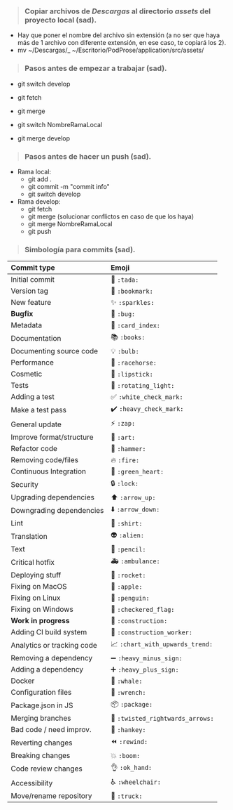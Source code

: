 > ### Copiar archivos de _Descargas_ al directorio _assets_ del proyecto local (sad).

- Hay que poner el nombre del archivo sin extensión (a no ser que haya más de 1 archivo con diferente extensión, en ese caso, te copiará los 2).
- mv ~/Descargas/_ ~/Escritorio/PodProse/application/src/assets/

> ### Pasos antes de empezar a trabajar (sad).

- git switch develop
- git fetch
- git merge

- git switch NombreRamaLocal
- git merge develop

> ### Pasos antes de hacer un push (sad).

- Rama local:
  - git add .
  - git commit -m "commit info"
  - git switch develop
- Rama develop:
  - git fetch
  - git merge (solucionar conflictos en caso de que los haya)
  - git merge NombreRamaLocal
  - git push

> ### Simbología para commits (sad).

| Commit type                | Emoji                            |
| :------------------------- | :------------------------------- |
| Initial commit             | 🎉 `:tada:`                      |
| Version tag                | 🔖 `:bookmark:`                  |
| New feature                | ✨ `:sparkles:`                  |
| **Bugfix**                 | 🐛 `:bug:`                       |
| Metadata                   | 📇 `:card_index:`                |
| Documentation              | 📚 `:books:`                     |
| Documenting source code    | 💡 `:bulb:`                      |
| Performance                | 🐎 `:racehorse:`                 |
| Cosmetic                   | 💄 `:lipstick:`                  |
| Tests                      | 🚨 `:rotating_light:`            |
| Adding a test              | ✅ `:white_check_mark:`          |
| Make a test pass           | ✔️  `:heavy_check_mark:`          |
| General update             | ⚡  `:zap:`                       |
| Improve format/structure   | 🎨 `:art:`                       |
| Refactor code              | 🔨 `:hammer:`                    |
| Removing code/files        | 🔥 `:fire:`                      |
| Continuous Integration     | 💚 `:green_heart:`               |
| Security                   | 🔒 `:lock:`                      |
| Upgrading dependencies     | ⬆️  `:arrow_up:`                  |
| Downgrading dependencies   | ⬇️  `:arrow_down:`                |
| Lint                       | 👕 `:shirt:`                     |
| Translation                | 👽 `:alien:`                     |
| Text                       | 📝 `:pencil:`                    |
| Critical hotfix            | 🚑 `:ambulance:`                 |
| Deploying stuff            | 🚀 `:rocket:`                    |
| Fixing on MacOS            | 🍎 `:apple:`                     |
| Fixing on Linux            | 🐧 `:penguin:`                   |
| Fixing on Windows          | 🏁 `:checkered_flag:`            |
| **Work in progress**       | 🚧 `:construction:`              |
| Adding CI build system     | 👷 `:construction_worker:`       |
| Analytics or tracking code | 📈 `:chart_with_upwards_trend:`  |
| Removing a dependency      | ➖ `:heavy_minus_sign:`          |
| Adding a dependency        | ➕ `:heavy_plus_sign:`           |
| Docker                     | 🐳 `:whale:`                     |
| Configuration files        | 🔧 `:wrench:`                    |
| Package.json in JS         | 📦 `:package:`                   |
| Merging branches           | 🔀 `:twisted_rightwards_arrows:` |
| Bad code / need improv.    | 💩 `:hankey:`                    |
| Reverting changes          | ⏪ `:rewind:`                    |
| Breaking changes           | 💥 `:boom:`                      |
| Code review changes        | 👌 `:ok_hand:`                   |
| Accessibility              | ♿  `:wheelchair:`                |
| Move/rename repository     | 🚚 `:truck:`                     |
